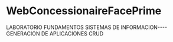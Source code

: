 # WebConcessionaireFacePrime
LABORATORIO  FUNDAMENTOS SISTEMAS DE INFORMACION----  GENERACION DE APLICACIONES CRUD 
